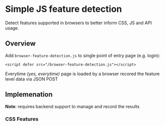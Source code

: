 # Simple JS feature detection

Detect features supported in browsers to better inform CSS, JS and API usage.

## Overview

Add `browser-feature-detection.js` to single point of entry page (e.g. login): 

`<script defer src="/browser-feature-detection.js"></script>`

Everytime _(yes, everytime)_  page is loaded by a browser recored the feature level data via JSON POST

## Implemenation

**Note**: requires backend support to manage and record the results

### CSS Features
